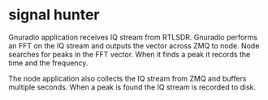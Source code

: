# signal hunter

Gnuradio application receives IQ stream from RTLSDR.  Gnuradio performs an FFT on the IQ stream and outputs the vector across ZMQ to node.  Node searches for peaks in the FFT vector.  When it finds a peak it records the time and the frequency.

The node application also collects the IQ stream from ZMQ and buffers multiple seconds.  When a peak is found the IQ stream is recorded to disk.
